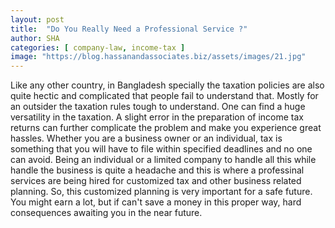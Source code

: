 ```yaml
---
layout: post
title:  "Do You Really Need a Professional Service ?"
author: SHA
categories: [ company-law, income-tax ]
image: "https://blog.hassanandassociates.biz/assets/images/21.jpg"
---
```


Like any other country, in Bangladesh specially the taxation policies are also quite hectic and complicated that people fail to understand that. Mostly for an outsider the taxation rules tough to understand. One can find a huge versatility in the taxation. A slight error in the preparation of income tax returns can further complicate the problem and make you experience great hassles. Whether you are a business owner or an individual, tax is something that you will have to file within specified deadlines and no one can avoid. Being an individual or a limited company to handle all this while handle the business is quite a headache and this is where a professinal services are being hired for customized tax and other business related planning. So, this customized planning is very important for a safe future. You might earn a lot, but if can't save a money in this proper way, hard consequences awaiting you in the near future.